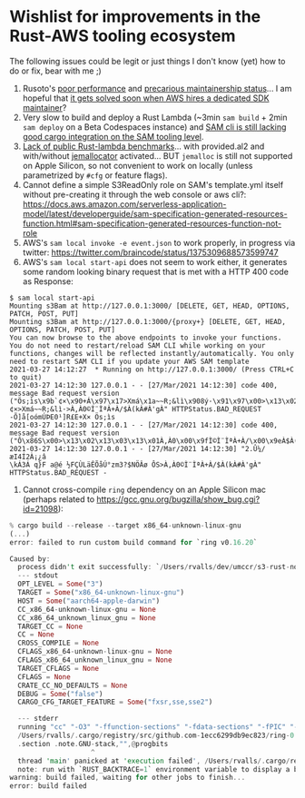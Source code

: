 # Wishlist for improvements in the Rust-AWS tooling ecosystem

The following issues could be legit or just things I don't know (yet) how to do or fix, bear with me ;)

1. Rusoto's [poor performance](https://twitter.com/braincode/status/1375329288732307457) and [precarious maintainership status](https://github.com/rusoto/rusoto/issues/1651)... I am hopeful that [it gets solved soon when AWS hires a dedicated SDK maintainer](https://twitter.com/braincode/status/1371648129154490368)?
1. Very slow to build and deploy a Rust Lambda (~3min `sam build` + 2min `sam deploy` on a Beta Codespaces instance) and [SAM cli is still lacking good cargo integration on the SAM tooling level](https://twitter.com/braincode/status/1371660403785142273).
1. [Lack of public Rust-lambda benchmarks](https://twitter.com/robertohuertasm/status/1368991014606757891)... with provided.al2 and with/without [jemallocator](https://lib.rs/crates/jemallocator) activated... BUT `jemalloc` is still not supported on Apple Silicon, so not convenient to work on locally (unless parametrized by `#cfg` or feature flags).
1. Cannot define a simple S3ReadOnly role on SAM's template.yml itself without pre-creating it through the web console or aws cli?: https://docs.aws.amazon.com/serverless-application-model/latest/developerguide/sam-specification-generated-resources-function.html#sam-specification-generated-resources-function-not-role 
1. AWS's `sam local invoke -e event.json` to work properly, in progress via twitter: https://twitter.com/braincode/status/1375309688573599747
1. AWS's `sam local start-api` does not seem to work either, it generates some random looking binary request that is met with a HTTP 400 code as Response:
```
$ sam local start-api
Mounting s3Bam at http://127.0.0.1:3000/ [DELETE, GET, HEAD, OPTIONS, PATCH, POST, PUT]
Mounting s3Bam at http://127.0.0.1:3000/{proxy+} [DELETE, GET, HEAD, OPTIONS, PATCH, POST, PUT]
You can now browse to the above endpoints to invoke your functions. You do not need to restart/reload SAM CLI while working on your functions, changes will be reflected instantly/automatically. You only need to restart SAM CLI if you update your AWS SAM template
2021-03-27 14:12:27  * Running on http://127.0.0.1:3000/ (Press CTRL+C to quit)
2021-03-27 14:12:30 127.0.0.1 - - [27/Mar/2021 14:12:30] code 400, message Bad request version ("Ös;ìs\x9b`¢×\x90+Á\x97\x17>Xmá\x1a~~R;&lì\x908ý·\x91\x97\x00>\x13\x02\x13\x03\x13\x01À,À0\x00\x9fÌ©Ì¨ÌªÀ+À/\x00\x9eÀ$À(\x00kÀ#À'\x00gÀ")
¢×>Xmá~~R;&lì·>À,À0©Ì¨ÌªÀ+À/$À(kÀ#À'gÀ" HTTPStatus.BAD_REQUEST -Õ]å[oómÚÞE0¹]R£E+X× Ös;ìs
2021-03-27 14:12:30 127.0.0.1 - - [27/Mar/2021 14:12:30] code 400, message Bad request version ("Ô\x86S\x00>\x13\x02\x13\x03\x13\x01À,À0\x00\x9fÌ©Ì¨ÌªÀ+À/\x00\x9eÀ$À(\x00kÀ#À'\x00gÀ")
2021-03-27 14:12:30 127.0.0.1 - - [27/Mar/2021 14:12:30] "2.Û¼/æI4Í2À¡¿â
\kÁ3Á q}F a@é ½FÇÙLäÊÕåÚ°zm3?$NÖÂø ÔS>À,À0©Ì¨ÌªÀ+À/$À(kÀ#À'gÀ" HTTPStatus.BAD_REQUEST -
```
1. Cannot cross-compile `ring` dependency on an Apple Silicon mac (perhaps related to https://gcc.gnu.org/bugzilla/show_bug.cgi?id=21098):

```rust
% cargo build --release --target x86_64-unknown-linux-gnu
(...)
error: failed to run custom build command for `ring v0.16.20`

Caused by:
  process didn't exit successfully: `/Users/rvalls/dev/umccr/s3-rust-noodles-bam/target/release/build/ring-409950ed8e3b17f6/build-script-build` (exit code: 101)
  --- stdout
  OPT_LEVEL = Some("3")
  TARGET = Some("x86_64-unknown-linux-gnu")
  HOST = Some("aarch64-apple-darwin")
  CC_x86_64-unknown-linux-gnu = None
  CC_x86_64_unknown_linux_gnu = None
  TARGET_CC = None
  CC = None
  CROSS_COMPILE = None
  CFLAGS_x86_64-unknown-linux-gnu = None
  CFLAGS_x86_64_unknown_linux_gnu = None
  TARGET_CFLAGS = None
  CFLAGS = None
  CRATE_CC_NO_DEFAULTS = None
  DEBUG = Some("false")
  CARGO_CFG_TARGET_FEATURE = Some("fxsr,sse,sse2")

  --- stderr
  running "cc" "-O3" "-ffunction-sections" "-fdata-sections" "-fPIC" "-m64" "-I" "include" "-Wall" "-Wextra" "-pedantic" "-pedantic-errors" "-Wall" "-Wextra" "-Wcast-align" "-Wcast-qual" "-Wconversion" "-Wenum-compare" "-Wfloat-equal" "-Wformat=2" "-Winline" "-Winvalid-pch" "-Wmissing-field-initializers" "-Wmissing-include-dirs" "-Wredundant-decls" "-Wshadow" "-Wsign-compare" "-Wsign-conversion" "-Wundef" "-Wuninitialized" "-Wwrite-strings" "-fno-strict-aliasing" "-fvisibility=hidden" "-fstack-protector" "-g3" "-DNDEBUG" "-c" "-o/Users/rvalls/dev/umccr/s3-rust-noodles-bam/target/x86_64-unknown-linux-gnu/release/build/ring-7d583ca99ada65cc/out/aesni-x86_64-elf.o" "/Users/rvalls/.cargo/registry/src/github.com-1ecc6299db9ec823/ring-0.16.20/pregenerated/aesni-x86_64-elf.S"
  /Users/rvalls/.cargo/registry/src/github.com-1ecc6299db9ec823/ring-0.16.20/pregenerated/aesni-x86_64-elf.S:1181:19: error: unexpected token in '.section' directive
  .section .note.GNU-stack,"",@progbits
                    ^
  thread 'main' panicked at 'execution failed', /Users/rvalls/.cargo/registry/src/github.com-1ecc6299db9ec823/ring-0.16.20/build.rs:656:9
  note: run with `RUST_BACKTRACE=1` environment variable to display a backtrace
warning: build failed, waiting for other jobs to finish...
error: build failed
```